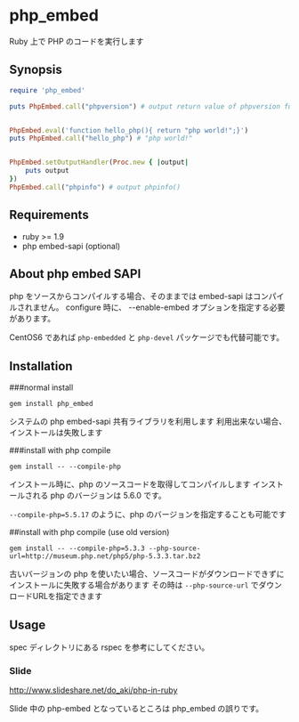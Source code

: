 php_embed
============

Ruby 上で PHP のコードを実行します

Synopsis
-----------
```ruby
require 'php_embed'

puts PhpEmbed.call("phpversion") # output return value of phpversion function


PhpEmbed.eval('function hello_php(){ return "php world!";}')
puts PhpEmbed.call("hello_php") # "php world!"


PhpEmbed.setOutputHandler(Proc.new { |output|
    puts output
})
PhpEmbed.call("phpinfo") # output phpinfo()

```

Requirements
-----------
* ruby >= 1.9
* php embed-sapi (optional)


About php embed SAPI
----------
php をソースからコンパイルする場合、そのままでは embed-sapi はコンパイルされません。
configure 時に、 --enable-embed オプションを指定する必要があります。

CentOS6 であれば `php-embedded` と `php-devel` パッケージでも代替可能です。


Installation
-----------

###normal install
```
gem install php_embed
```
システムの php embed-sapi 共有ライブラリを利用します
利用出来ない場合、インストールは失敗します


###install with php compile
```
gem install -- --compile-php
```

インストール時に、php のソースコードを取得してコンパイルします
インストールされる php のバージョンは 5.6.0 です。

`--compile-php=5.5.17` のように、php のバージョンを指定することも可能です


##install with php compile (use old version)
```
gem install -- --compile-php=5.3.3 --php-source-url=http://museum.php.net/php5/php-5.3.3.tar.bz2
```
古いバージョンの php を使いたい場合、ソースコードがダウンロードできずにインストールに失敗する場合があります
その時は `--php-source-url` でダウンロードURLを指定できます

Usage
-----------
spec ディレクトリにある rspec を参考にしてください。


### Slide 
http://www.slideshare.net/do_aki/php-in-ruby

Slide 中の php-embed となっているところは php_embed の誤りです。



